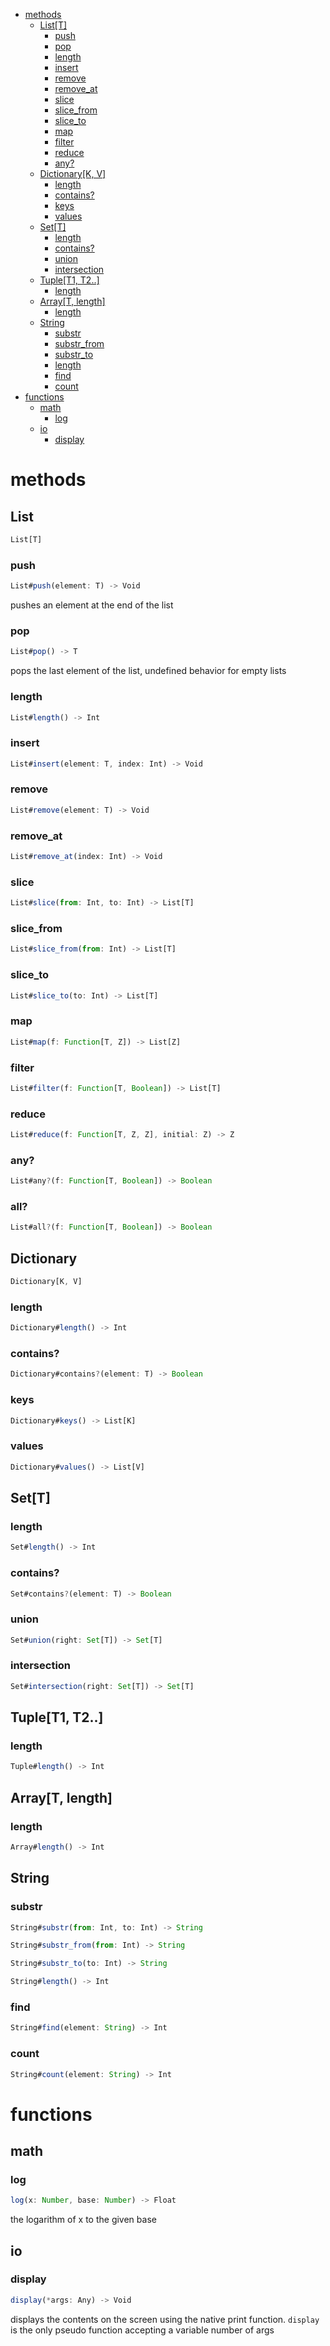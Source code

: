 - [methods](#methods)
  - [List[T]](#list)
    - [push](#push)
    - [pop](#pop)
    - [length](#length)
    - [insert](#insert)
    - [remove](#remove)
    - [remove_at](#remove_at)
    - [slice](#slice)
    - [slice_from](#slice_from)
    - [slice_to](#slice_to)
    - [map](#map)
    - [filter](#filter)
    - [reduce](#reduce)
    - [any?](#any?)
  - [Dictionary[K, V]](#dictionary)
  	- [length](#length)
    - [contains?](#contains?)
    - [keys](#keys)
    - [values](#values)
  - [Set[T]](#set)
    - [length](#length)
    - [contains?](#contains?)
    - [union](#union)
    - [intersection](#intersection)
  - [Tuple[T1, T2..]](#tuple)
    - [length](#length)
  - [Array[T, length]](#array)
    - [length](#length)
  - [String](#string)
    - [substr](#substr)
    - [substr_from](#substr_from)
    - [substr_to](#substr_to)
    - [length](#length)
    - [find](#find)
    - [count](#count)
- [functions](#functions)
  - [math](#math)
    - [log](#log)
  - [io](#io)
    - [display](#display)

# methods

## List

```javascript
List[T]
```

### push

```javascript
List#push(element: T) -> Void
```

pushes an element at the end of the list

### pop

```javascript
List#pop() -> T
```

pops the last element of the list, undefined behavior for empty lists

### length

```javascript
List#length() -> Int
```

### insert

```javascript
List#insert(element: T, index: Int) -> Void
```

### remove

```javascript
List#remove(element: T) -> Void
```

### remove_at

```javascript
List#remove_at(index: Int) -> Void
```

### slice

```javascript
List#slice(from: Int, to: Int) -> List[T]
```

### slice_from

```javascript
List#slice_from(from: Int) -> List[T]
```

### slice_to

```javascript
List#slice_to(to: Int) -> List[T]
```

### map

```javascript
List#map(f: Function[T, Z]) -> List[Z]
```

### filter

```javascript
List#filter(f: Function[T, Boolean]) -> List[T]
```

### reduce

```javascript
List#reduce(f: Function[T, Z, Z], initial: Z) -> Z
```

### any?

```javascript
List#any?(f: Function[T, Boolean]) -> Boolean
```

### all?

```javascript
List#all?(f: Function[T, Boolean]) -> Boolean
```


## Dictionary

```javascript
Dictionary[K, V]
```

### length

```javascript
Dictionary#length() -> Int
```
### contains?

```javascript
Dictionary#contains?(element: T) -> Boolean
```

### keys

```javascript
Dictionary#keys() -> List[K]
```

### values

```javascript
Dictionary#values() -> List[V]
```

## Set[T]

### length

```javascript
Set#length() -> Int
```

### contains?

```javascript
Set#contains?(element: T) -> Boolean
```

### union

```javascript
Set#union(right: Set[T]) -> Set[T]
```

### intersection

```javascript
Set#intersection(right: Set[T]) -> Set[T]
```

## Tuple[T1, T2..]

### length

```javascript
Tuple#length() -> Int
```

## Array[T, length]

### length

```javascript
Array#length() -> Int
```

## String

### substr

```javascript
String#substr(from: Int, to: Int) -> String
```

```javascript
String#substr_from(from: Int) -> String
```

```javascript
String#substr_to(to: Int) -> String
```

```javascript
String#length() -> Int
```

### find

```javascript
String#find(element: String) -> Int
```

### count

```javascript
String#count(element: String) -> Int
```

# functions

## math

### log

```javascript
log(x: Number, base: Number) -> Float
```

the logarithm of x to the given base

## io

### display

```javascript
display(*args: Any) -> Void
```

displays the contents on the screen using the native print function. `display` is the only pseudo
function accepting a variable number of args



